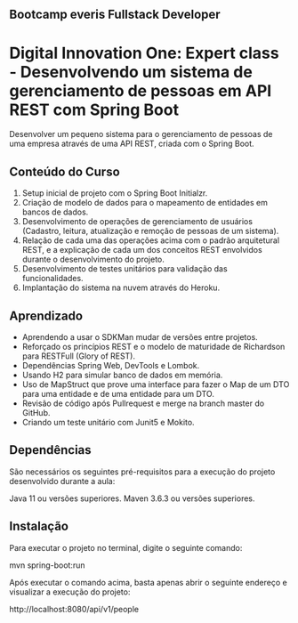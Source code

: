 ## Bootcamp everis Fullstack Developer
# Digital Innovation One: Expert class - Desenvolvendo um sistema de gerenciamento de pessoas em API REST com Spring Boot

Desenvolver um pequeno sistema para o gerenciamento de pessoas de uma empresa através de uma API REST, criada com o Spring Boot.

## Conteúdo do Curso

1. Setup inicial de projeto com o Spring Boot Initialzr.
2. Criação de modelo de dados para o mapeamento de entidades em bancos de dados.
3. Desenvolvimento de operações de gerenciamento de usuários (Cadastro, leitura, atualização e remoção de pessoas de um sistema).
4. Relação de cada uma das operações acima com o padrão arquitetural REST, e a explicação de cada um dos conceitos REST envolvidos durante o desenvolvimento do projeto.
5. Desenvolvimento de testes unitários para validação das funcionalidades.
6. Implantação do sistema na nuvem através do Heroku.

## Aprendizado
- Aprendendo a usar o SDKMan mudar de versões entre projetos.
- Reforçado os princípios REST e o modelo de maturidade de Richardson para RESTFull (Glory of REST).
- Dependências Spring Web, DevTools e Lombok.
- Usando H2 para simular banco de dados em memória.
- Uso de MapStruct que prove uma interface para fazer o Map de um DTO para uma entidade e de uma entidade para um DTO.
- Revisão de código após Pullrequest e merge na branch master do GitHub.
- Criando um teste unitário com Junit5 e Mokito.   

## Dependências
São necessários os seguintes pré-requisitos para a execução do projeto desenvolvido durante a aula:

Java 11 ou versões superiores.
Maven 3.6.3 ou versões superiores.

## Instalação
Para executar o projeto no terminal, digite o seguinte comando:

mvn spring-boot:run

Após executar o comando acima, basta apenas abrir o seguinte endereço e visualizar a execução do projeto:

http://localhost:8080/api/v1/people


